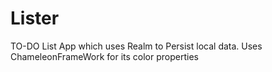 # Lister

TO-DO List App which uses Realm to Persist local data. Uses ChameleonFrameWork for its color properties
